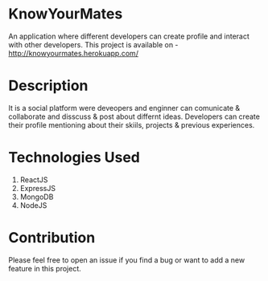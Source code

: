 # KnowYourMates
An application where different developers can create profile and interact with other developers.
This project is available on - http://knowyourmates.herokuapp.com/

# Description
  It is a social platform were deveopers and enginner can comunicate & collaborate and disscuss & post about differnt ideas. Developers  can create their profile mentioning about their skiils, projects & previous experiences.
  
 # Technologies Used
 
 1) ReactJS
 2) ExpressJS
 3) MongoDB
 4) NodeJS
 
 # Contribution
 Please feel free to open an issue if you find a bug or want to add a new feature in this project.
  
